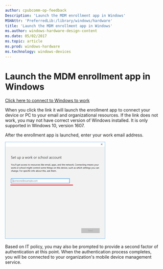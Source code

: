 ```yaml
---
author: cpubcomm-op-feedback
Description: 'Launch the MDM enrollment app in Windows'
MSHAttr: 'PreferredLib:/library/windows/hardware'
title: 'Launch the MDM enrollment app in Windows'
ms.author: windows-hardware-design-content
ms.date: 05/02/2017
ms.topic: article
ms.prod: windows-hardware
ms.technology: windows-devices
---
```


# Launch the MDM enrollment app in Windows

[Click here to connect to Windows to work](ms-device-enrollment:?mode=mdm)

When you click the link it will launch the enrollment app to connect your device or PC to your email and organizational resources. If the link does not work, you may not have correct version of Windows installed. It is only supported in Windows 10, version 1607.

After the enrollment app is launched, enter your work email address.  

![Screenshot for entering your email address](images/deeplinkenrollment3.png)

Based on IT policy, you may also be prompted to provide a second factor of authentication at this point. When the authentication process completes, you will be connected to your organization's mobile device management service.